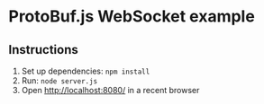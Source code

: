 ProtoBuf.js WebSocket example
=============================

Instructions
------------
1. Set up dependencies: `npm install`
2. Run: `node server.js`
3. Open [http://localhost:8080/](http://localhost:8080/) in a recent browser
